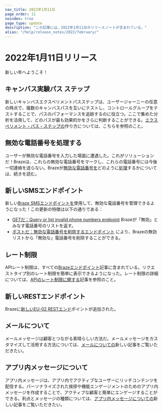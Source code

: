 ```yaml
---
nav_title: 2022年1月11日
page_order: 11
noindex: true
page_type: update
description: "この記事には、2022年1月11日のリリースノートが含まれている。"
alias: "/help/release_notes/2022/february/"
---
```

# 2022年1月11日リリース

新しい年へようこそ！

## キャンバス実験パス ステップ
新しいキャンバスエクスペリメントパスステップは、ユーザージャーニーの任意の時点で、複数のキャンバスパスを互いにテストし、コントロールグループをテストすることで、パスのパフォーマンスを追跡するのに役立つ。ここで集めた分析を活用して、どのパスが最も効果的かをさらに判断することができる。[エクスペリメント・パス・ステップの]({{site.baseurl}}/user_guide/engagement_tools/canvas/canvas_components/experiment_step/)作り方については、こちらを参照のこと。

## 無効な電話番号を処理する
ユーザーが無効な電話番号を入力した場面に遭遇した。これがソリューションだ！Brazeは、これらの無効な電話番号をマークし、これらの電話番号には今後一切連絡を送らない。Brazeが[無効な電話番号を]({{site.baseurl}}/user_guide/message_building_by_channel/sms/phone_numbers/user_phone_numbers/#handling-invalid-phone-numbers/)どのように[処理]({{site.baseurl}}/user_guide/message_building_by_channel/sms/phone_numbers/user_phone_numbers/#handling-invalid-phone-numbers/)するかについては、続きを読む。

## 新しいSMSエンドポイント
新しい[Braze SMSエンドポイントを]({{site.baseurl}}/api/endpoints/sms/)使用して、無効な電話番号を管理できるようになった！この更新の特徴は以下の通りである：
- [GETだ：Query or list invalid phone numbers endpoint]({{site.baseurl}}/api/endpoints/sms/get_query_invalid_numbers/) Brazeが「無効」とみなす電話番号のリストを返す。
- [ポストだ：無効な電話番号を削除するエンドポイント]({{site.baseurl}}/api/endpoints/sms/post_remove_invalid_numbers/) により、Brazeの無効リストから「無効な」電話番号を削除することができる。

## レート制限
APIレート制限は、すべての[Brazeエンドポイント]({{site.baseurl}}/api/basics/#nav_top_endpoints)記事に含まれている。リクエストタイプ別のレート制限を簡単に表示できるようになった。レート制限の詳細については、[APIのレート制限に関する]({{site.baseurl}}/api/api_limits/)記事を参照のこと。

## 新しいRESTエンドポイント
Brazeに[新しいEU-02 RESTエンド]({{site.baseurl}}/api/basics/#api-definitions)ポイントが追加された。

## メールについて
メールメッセージは顧客とつながる素晴らしい方法だ。メールメッセージをカスタマイズして活用する方法については、[メールについての]({{site.baseurl}}/user_guide/message_building_by_channel/email/about/)新しい記事をご覧いただきたい。 

## アプリ内メッセージについて
アプリ内メッセージは、アプリ内でアクティブなユーザーにリッチコンテンツを配信する。パーソナライズされた挨拶や機能エンゲージメントのためのアプリ内メッセージを作成することで、アクティブな顧客と簡単にエンゲージすることができる。利点とメッセージの種類については、[アプリ内メッセージについての]({{site.baseurl}}/user_guide/message_building_by_channel/in-app_messages/about/)新しい記事をご覧いただきたい。